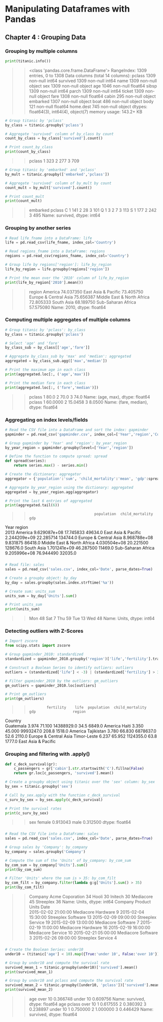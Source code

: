 # Manipulating Dataframes with Pandas

## Chapter 4 : Grouping Data

### Grouping by multiple columns
```python
print(titanic.info())
```
>><class 'pandas.core.frame.DataFrame'>
RangeIndex: 1309 entries, 0 to 1308
Data columns (total 14 columns):
pclass       1309 non-null int64
survived     1309 non-null int64
name         1309 non-null object
sex          1309 non-null object
age          1046 non-null float64
sibsp        1309 non-null int64
parch        1309 non-null int64
ticket       1309 non-null object
fare         1308 non-null float64
cabin        295 non-null object
embarked     1307 non-null object
boat         486 non-null object
body         121 non-null float64
home.dest    745 non-null object
dtypes: float64(3), int64(4), object(7)
memory usage: 143.2+ KB


```python
# Group titanic by 'pclass'
by_class = titanic.groupby('pclass')

# Aggregate 'survived' column of by_class by count
count_by_class = by_class['survived'].count()

# Print count_by_class
print(count_by_class)
```
>>pclass
1    323
2    277
3    709

```python
# Group titanic by 'embarked' and 'pclass'
by_mult = titanic.groupby(['embarked','pclass'])

# Aggregate 'survived' column of by_mult by count
count_mult = by_mult['survived'].count()

# Print count_mult
print(count_mult)
```
>>embarked  pclass
C         1         141
          2          28
          3         101
Q         1           3
          2           7
          3         113
S         1         177
          2         242
          3         495
Name: survived, dtype: int64


### Grouping by another series
```python
# Read life_fname into a DataFrame: life
life = pd.read_csv(life_fname, index_col='Country')

# Read regions_fname into a DataFrame: regions
regions = pd.read_csv(regions_fname, index_col='Country')

# Group life by regions['region']: life_by_region
life_by_region = life.groupby(regions['region'])

# Print the mean over the '2010' column of life_by_region
print(life_by_region['2010'].mean())
```
>>region
America                       74.037350
East Asia & Pacific           73.405750
Europe & Central Asia         75.656387
Middle East & North Africa    72.805333
South Asia                    68.189750
Sub-Saharan Africa            57.575080
Name: 2010, dtype: float64


### Computing multiple aggregates of multiple columns
```python
# Group titanic by 'pclass': by_class
by_class = titanic.groupby('pclass')

# Select 'age' and 'fare'
by_class_sub = by_class[['age','fare']]

# Aggregate by_class_sub by 'max' and 'median': aggregated
aggregated = by_class_sub.agg(['max','median'])

# Print the maximum age in each class
print(aggregated.loc[:, ('age','max')])

# Print the median fare in each class
print(aggregated.loc[:, ('fare','median')])
```
>>pclass
1    80.0
2    70.0
3    74.0
Name: (age, max), dtype: float64
pclass
1    60.0000
2    15.0458
3     8.0500
Name: (fare, median), dtype: float64

### Aggregating on index levels/fields
```python
# Read the CSV file into a DataFrame and sort the index: gapminder
gapminder = pd.read_csv('gapminder.csv', index_col=['Year','region','Country']).sort_index()

# Group gapminder by 'Year' and 'region': by_year_region
by_year_region = gapminder.groupby(level=['Year','region'])

# Define the function to compute spread: spread
def spread(series):
    return series.max() - series.min()

# Create the dictionary: aggregator
aggregator = {'population':'sum', 'child_mortality':'mean', 'gdp':spread}

# Aggregate by_year_region using the dictionary: aggregated
aggregated = by_year_region.agg(aggregator)

# Print the last 6 entries of aggregated 
print(aggregated.tail(6))
```
>>                                   population  child_mortality       gdp
Year region                                                             
2013 America                     9.629087e+08        17.745833   49634.0
     East Asia & Pacific         2.244209e+09        22.285714  134744.0
     Europe & Central Asia       8.968788e+08         9.831875   86418.0
     Middle East & North Africa  4.030504e+08        20.221500  128676.0
     South Asia                  1.701241e+09        46.287500   11469.0
     Sub-Saharan Africa          9.205996e+08        76.944490   32035.0

### 
```python
# Read file: sales
sales = pd.read_csv('sales.csv', index_col='Date', parse_dates=True)

# Create a groupby object: by_day
by_day = sales.groupby(sales.index.strftime('%a'))

# Create sum: units_sum
units_sum = by_day['Units'].sum()

# Print units_sum
print(units_sum)
```
>>Mon    48
Sat     7
Thu    59
Tue    13
Wed    48
Name: Units, dtype: int64

### Detecting outliers with Z-Scores
```python
# Import zscore
from scipy.stats import zscore

# Group gapminder_2010: standardized
standardized = gapminder_2010.groupby('region')['life','fertility'].transform(zscore)

# Construct a Boolean Series to identify outliers: outliers
outliers = (standardized['life'] < -3) | (standardized['fertility'] > 3)

# Filter gapminder_2010 by the outliers: gm_outliers
gm_outliers = gapminder_2010.loc[outliers]

# Print gm_outliers
print(gm_outliers)
```
>>             fertility    life  population  child_mortality     gdp                 region
Country                                                                                   
Guatemala        3.974  71.100  14388929.0             34.5  6849.0                America
Haiti            3.350  45.000   9993247.0            208.8  1518.0                America
Tajikistan       3.780  66.830   6878637.0             52.6  2110.0  Europe & Central Asia
Timor-Leste      6.237  65.952   1124355.0             63.8  1777.0    East Asia & Pacific


### Grouping and filtering with .apply()
```python
def c_deck_survival(gr):
    c_passengers = gr['cabin'].str.startswith('C').fillna(False)
    return gr.loc[c_passengers, 'survived'].mean()

# Create a groupby object using titanic over the 'sex' column: by_sex
by_sex = titanic.groupby('sex')

# Call by_sex.apply with the function c_deck_survival
c_surv_by_sex = by_sex.apply(c_deck_survival)

# Print the survival rates
print(c_surv_by_sex)
```
>>sex
female    0.913043
male      0.312500
dtype: float64

### 
```python
# Read the CSV file into a DataFrame: sales
sales = pd.read_csv('sales.csv', index_col='Date', parse_dates=True)

# Group sales by 'Company': by_company
by_company = sales.groupby('Company')

# Compute the sum of the 'Units' of by_company: by_com_sum
by_com_sum = by_company['Units'].sum()
print(by_com_sum)

# Filter 'Units' where the sum is > 35: by_com_filt
by_com_filt = by_company.filter(lambda g:g['Units'].sum() > 35)
print(by_com_filt)
```
>>Company
Acme Coporation    34
Hooli              30
Initech            30
Mediacore          45
Streeplex          36
Name: Units, dtype: int64
                       Company   Product  Units
Date                                           
2015-02-02 21:00:00  Mediacore  Hardware      9
2015-02-04 15:30:00  Streeplex  Software     13
2015-02-09 09:00:00  Streeplex   Service     19
2015-02-09 13:00:00  Mediacore  Software      7
2015-02-19 11:00:00  Mediacore  Hardware     16
2015-02-19 16:00:00  Mediacore   Service     10
2015-02-21 05:00:00  Mediacore  Software      3
2015-02-26 09:00:00  Streeplex   Service      4

### 
```python
# Create the Boolean Series: under10
under10 = (titanic['age'] < 10).map({True:'under 10', False:'over 10'})

# Group by under10 and compute the survival rate
survived_mean_1 = titanic.groupby(under10)['survived'].mean()
print(survived_mean_1)

# Group by under10 and pclass and compute the survival rate
survived_mean_2 = titanic.groupby([under10, 'pclass'])['survived'].mean()
print(survived_mean_2)
```
>>age
over 10     0.366748
under 10    0.609756
Name: survived, dtype: float64
age       pclass
over 10   1         0.617555
          2         0.380392
          3         0.238897
under 10  1         0.750000
          2         1.000000
          3         0.446429
Name: survived, dtype: float64
